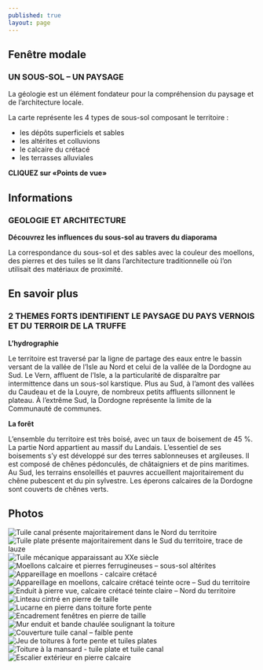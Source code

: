 ```yaml
---
published: true
layout: page
---
```


## Fenêtre modale

### UN SOUS-SOL – UN PAYSAGE

La géologie est un élément fondateur pour la compréhension du paysage et de l’architecture locale.

La carte représente les 4 types de sous-sol composant le territoire :

- les dépôts superficiels et sables
- les altérites et colluvions
- le calcaire du crétacé
- les terrasses alluviales

**CLIQUEZ sur «Points de vue»**



## Informations

### GEOLOGIE ET ARCHITECTURE

**Découvrez les influences du sous-sol au travers du diaporama**

La correspondance du sous-sol et des sables avec la couleur des moellons, des pierres et des tuiles se lit dans l’architecture traditionnelle où l’on utilisait des matériaux de proximité.




## En savoir plus


### 2 THEMES FORTS IDENTIFIENT LE PAYSAGE DU PAYS VERNOIS ET DU TERROIR DE LA TRUFFE

**L’hydrographie**

Le territoire est traversé par la ligne de partage des eaux entre le bassin versant de la vallée de l’Isle au Nord et celui de la vallée de la Dordogne au Sud. 
Le Vern, affluent de l’Isle, a la particularité de disparaître par intermittence dans un sous-sol karstique.
Plus au Sud, à l’amont des vallées du Caudeau et de la Louyre, de nombreux petits affluents sillonnent le plateau. À l’extrême Sud, la Dordogne représente la limite de la Communauté de communes.

**La forêt**

L’ensemble du territoire est très boisé, avec un taux de boisement de 45 %. La partie Nord appartient au massif du Landais. L’essentiel de ses boisements s’y est développé sur des terres sablonneuses et argileuses. Il est composé de chênes pédonculés, de châtaigniers et de pins maritimes. Au Sud, les terrains ensoleillés et pauvres accueillent majoritairement du chêne pubescent et du pin sylvestre. Les éperons calcaires de la Dordogne sont couverts de chênes verts.

## Photos
![Tuile canal présente majoritairement dans le Nord du territoire](/data/images/20/geographie/20_GEOGRAPHIE_01.jpg)
![Tuile plate présente majoritairement dans le Sud du territoire, trace de lauze](/data/images/20/geographie/20_GEOGRAPHIE_02.jpg)
![Tuile mécanique apparaissant au XXe siècle](/data/images/20/geographie/20_GEOGRAPHIE_03.jpg)
![Moellons calcaire et pierres ferrugineuses – sous-sol altérites](/data/images/20/geographie/20_GEOGRAPHIE_04.jpg)
![Appareillage en moellons - calcaire crétacé](/data/images/20/geographie/20_GEOGRAPHIE_05.jpg)
![Appareillage en moellons, calcaire crétacé teinte ocre – Sud du territoire](/data/images/20/geographie/20_GEOGRAPHIE_06.jpg)
![Enduit à pierre vue, calcaire crétacé teinte claire – Nord du territoire](/data/images/20/geographie/20_GEOGRAPHIE_07.jpg)
![Linteau cintré en pierre de taille](/data/images/20/geographie/20_GEOGRAPHIE_08.jpg)
![Lucarne en pierre dans toiture forte pente](/data/images/20/geographie/20_GEOGRAPHIE_09.jpg)
![Encadrement fenêtres en pierre de taille](/data/images/20/geographie/20_GEOGRAPHIE_10.jpg)
![Mur enduit et bande chaulée soulignant la toiture](/data/images/20/geographie/20_GEOGRAPHIE_11.jpg)
![Couverture tuile canal – faible pente](/data/images/20/geographie/20_GEOGRAPHIE_12.jpg)
![Jeu de toitures à forte pente et tuiles plates](/data/images/20/geographie/20_GEOGRAPHIE_13.jpg)
![Toiture à la mansard - tuile plate et tuile canal](/data/images/20/geographie/20_GEOGRAPHIE_14.jpg)
![Escalier extérieur en pierre calcaire](/data/images/20/geographie/20_GEOGRAPHIE_15.jpg)